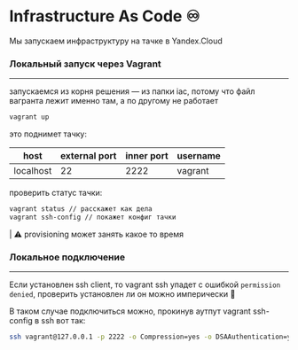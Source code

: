 # Infrastructure As Code ♾️

Мы запускаем инфраструктуру на тачке в Yandex.Cloud

### Локальный запуск через Vagrant
----

запускаемся из корня решения &mdash; из папки iac, потому что файл вагранта лежит именно там, а по другому не работает

```zsh
vagrant up
```

это поднимет тачку:

|host|external port| inner port|username|
|----|-------------|-----------|--------|
|localhost|   22 	 |	 2222    | vagrant|

проверить статус тачки:
```zsh
vagrant status // расскажет как дела
vagrant ssh-config // покажет конфиг тачки
```

| ⚠️ provisioning может занять какое то время

### Локальное подключение

----

Если установлен ssh client, то vagrant ssh упадет с ошибкой
`permission denied`, проверить установлен ли он можно имперически 🤑

В таком случае подключиться можно, прокинув аутпут
vagrant ssh-config в ssh вот так:

```zsh
ssh vagrant@127.0.0.1 -p 2222 -o Compression=yes -o DSAAuthentication=yes -o LogLevel=FATAL -o StrictHostKeyChecking=no -o UserKnownHostsFile=/dev/null -o IdentitiesOnly=yes -i ~/.vagrant.d/insecure_private_keys/vagrant.key.rsa -o ForwardAgent=yes
```